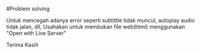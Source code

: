 #Problem solving

Untuk mencegah adanya error seperti subtittle tidak muncul, autoplay audio tidak jalan, dll, Usahakan untuk membukan file web(html) menggunakan "Open with Live Server"

Terima Kasih